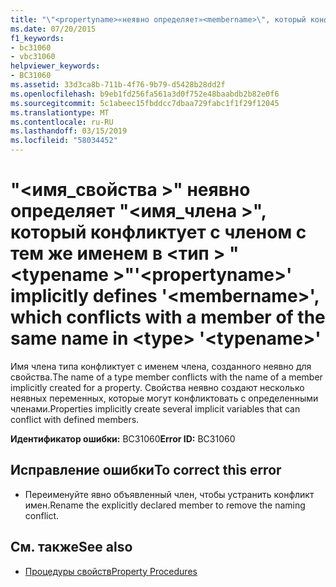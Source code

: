 ```yaml
---
title: "\"<propertyname>«неявно определяет»<membername>\", который конфликтует с членом с тем же именем в <type> \"<typename>\""
ms.date: 07/20/2015
f1_keywords:
- bc31060
- vbc31060
helpviewer_keywords:
- BC31060
ms.assetid: 33d3ca8b-711b-4f76-9b79-d5428b28dd2f
ms.openlocfilehash: b9eb1fd256fa561a3d0f752e48baabdb2b82e0f6
ms.sourcegitcommit: 5c1abeec15fbddcc7dbaa729fabc1f1f29f12045
ms.translationtype: MT
ms.contentlocale: ru-RU
ms.lasthandoff: 03/15/2019
ms.locfileid: "58034452"
---
```

# <a name="propertyname-implicitly-defines-membername-which-conflicts-with-a-member-of-the-same-name-in-type-typename"></a><span data-ttu-id="f59a2-102">"\<имя_свойства >" неявно определяет "\<имя_члена >", который конфликтует с членом с тем же именем в \<тип > "\<typename >"</span><span class="sxs-lookup"><span data-stu-id="f59a2-102">'\<propertyname>' implicitly defines '\<membername>', which conflicts with a member of the same name in \<type> '\<typename>'</span></span>
<span data-ttu-id="f59a2-103">Имя члена типа конфликтует с именем члена, созданного неявно для свойства.</span><span class="sxs-lookup"><span data-stu-id="f59a2-103">The name of a type member conflicts with the name of a member implicitly created for a property.</span></span> <span data-ttu-id="f59a2-104">Свойства неявно создают несколько неявных переменных, которые могут конфликтовать с определенными членами.</span><span class="sxs-lookup"><span data-stu-id="f59a2-104">Properties implicitly create several implicit variables that can conflict with defined members.</span></span>  
  
 <span data-ttu-id="f59a2-105">**Идентификатор ошибки:** BC31060</span><span class="sxs-lookup"><span data-stu-id="f59a2-105">**Error ID:** BC31060</span></span>  
  
## <a name="to-correct-this-error"></a><span data-ttu-id="f59a2-106">Исправление ошибки</span><span class="sxs-lookup"><span data-stu-id="f59a2-106">To correct this error</span></span>  
  
-   <span data-ttu-id="f59a2-107">Переименуйте явно объявленный член, чтобы устранить конфликт имен.</span><span class="sxs-lookup"><span data-stu-id="f59a2-107">Rename the explicitly declared member to remove the naming conflict.</span></span>  
  
## <a name="see-also"></a><span data-ttu-id="f59a2-108">См. также</span><span class="sxs-lookup"><span data-stu-id="f59a2-108">See also</span></span>

- [<span data-ttu-id="f59a2-109">Процедуры свойств</span><span class="sxs-lookup"><span data-stu-id="f59a2-109">Property Procedures</span></span>](../../visual-basic/programming-guide/language-features/procedures/property-procedures.md)
